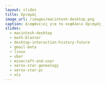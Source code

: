 ```yaml
---
layout: slides
title: Ορισμός
image_url: /images/macintosh-desktop.png
caption: Διαφάνειες για το κεφάλαιο Ορισμός 
slides:
  - macintosh-desktop
  - math-blaster
  - desktop-interaction-history-future
  - gmail-beta
  - linux
  - uber
  - minecraft-end-user
  - xerox-star-genealogy
  - xerox-star-pc
  - nls
---
```


